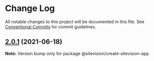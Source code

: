 # Change Log

All notable changes to this project will be documented in this file.
See [Conventional Commits](https://conventionalcommits.org) for commit guidelines.

## [2.0.1](https://github.com/sitevision/siteivision-apps/compare/@sitevision/create-sitevision-app@2.0.0...@sitevision/create-sitevision-app@2.0.1) (2021-06-18)

**Note:** Version bump only for package @sitevision/create-sitevision-app
